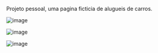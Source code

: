 Projeto pessoal, uma pagina ficticia de alugueis de carros.

![image](https://github.com/user-attachments/assets/e172eba9-e445-4906-ae2e-41757106b175)


![image](https://github.com/user-attachments/assets/23654785-c95d-4e15-b4ca-c54093c233ba)



![image](https://github.com/user-attachments/assets/1f267c5f-2e3c-4c38-9b14-050d81bdf79a)
